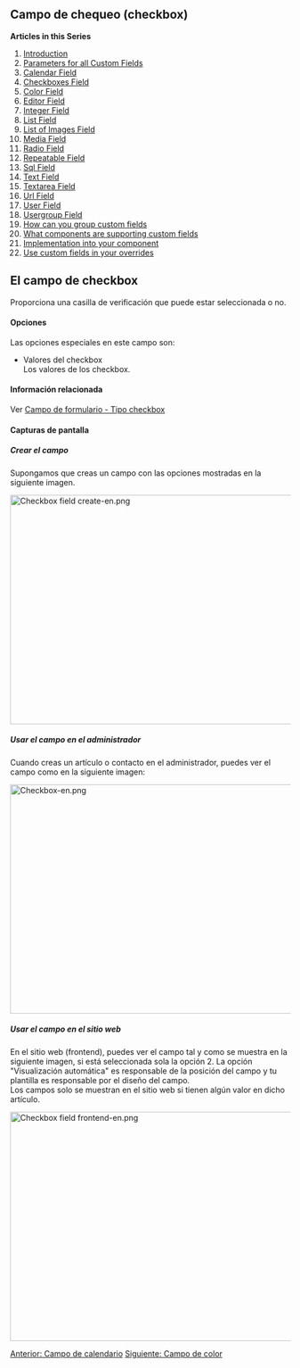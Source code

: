 <!-- Filename: J3.x:Adding_custom_fields/Checkboxes_Field / Display title: Agregar campos personalizados - Campo de checkbox -->

<span id="section-portal-heading"></span>

## Campo de chequeo (checkbox)

**Articles in this Series**

1.  [Introduction](https://docs.joomla.org/J3.x:Adding_custom_fields "Special:MyLanguage/J3.x:Adding custom fields")
2.  [Parameters for all Custom
    Fields](https://docs.joomla.org/J3.x:Adding_custom_fields/Parameters_for_all_Custom_Fields "Special:MyLanguage/J3.x:Adding custom fields/Parameters for all Custom Fields")
3.  [Calendar
    Field](https://docs.joomla.org/J3.x:Adding_custom_fields/Calendar_Field "Special:MyLanguage/J3.x:Adding custom fields/Calendar Field")
4.  [Checkboxes
    Field](https://docs.joomla.org/J3.x:Adding_custom_fields/Checkboxes_Field "Special:MyLanguage/J3.x:Adding custom fields/Checkboxes Field")
5.  [Color
    Field](https://docs.joomla.org/J3.x:Adding_custom_fields/Color_Field "Special:MyLanguage/J3.x:Adding custom fields/Color Field")
6.  [Editor
    Field](https://docs.joomla.org/J3.x:Adding_custom_fields/Editor_Field "Special:MyLanguage/J3.x:Adding custom fields/Editor Field")
7.  [Integer
    Field](https://docs.joomla.org/J3.x:Adding_custom_fields/Integer_Field "Special:MyLanguage/J3.x:Adding custom fields/Integer Field")
8.  [List
    Field](https://docs.joomla.org/J3.x:Adding_custom_fields/List_Field "Special:MyLanguage/J3.x:Adding custom fields/List Field")
9.  [List of Images
    Field](https://docs.joomla.org/J3.x:Adding_custom_fields/ListOfImages_Field "Special:MyLanguage/J3.x:Adding custom fields/ListOfImages Field")
10. [Media
    Field](https://docs.joomla.org/J3.x:Adding_custom_fields/Media_Field "Special:MyLanguage/J3.x:Adding custom fields/Media Field")
11. [Radio
    Field](https://docs.joomla.org/J3.x:Adding_custom_fields/Radio_Field "Special:MyLanguage/J3.x:Adding custom fields/Radio Field")
12. [Repeatable
    Field](https://docs.joomla.org/J3.x:Adding_custom_fields/Repeatable_Field "Special:MyLanguage/J3.x:Adding custom fields/Repeatable Field")
13. [Sql
    Field](https://docs.joomla.org/J3.x:Adding_custom_fieldshttps://docs.joomla.org/J3.x:Adding%20custom%20fields/Sql%20Field)
14. [Text
    Field](https://docs.joomla.org/J3.x:Adding_custom_fields/Text_Field "Special:MyLanguage/J3.x:Adding custom fields/Text Field")
15. [Textarea
    Field](https://docs.joomla.org/J3.x:Adding_custom_fields/Textarea_Field "Special:MyLanguage/J3.x:Adding custom fields/Textarea Field")
16. [Url
    Field](https://docs.joomla.org/J3.x:Adding_custom_fields/Url_Field "Special:MyLanguage/J3.x:Adding custom fields/Url Field")
17. [User
    Field](https://docs.joomla.org/J3.x:Adding_custom_fields/User_Field "Special:MyLanguage/J3.x:Adding custom fields/User Field")
18. [Usergroup
    Field](https://docs.joomla.org/J3.x:Adding_custom_fields/Usergroup_Field "Special:MyLanguage/J3.x:Adding custom fields/Usergroup Field")
19. [How can you group custom
    fields](https://docs.joomla.org/J3.x:Adding_custom_fields/How%CC%9E_can_you_group_custom_fields "Special:MyLanguage/J3.x:Adding custom fields/How̞ can you group custom fields")
20. [What components are supporting custom
    fields](https://docs.joomla.org/J3.x:Adding_custom_fields/What_components_are_supporting_custom_fields "Special:MyLanguage/J3.x:Adding custom fields/What components are supporting custom fields")
21. [Implementation into your
    component](https://docs.joomla.org/J3.x:Adding_custom_fields/Implement_into_your_component "Special:MyLanguage/J3.x:Adding custom fields/Implement into your component")
22. [Use custom fields in your
    overrides](https://docs.joomla.org/J3.x:Adding_custom_fields/Overrides "Special:MyLanguage/J3.x:Adding custom fields/Overrides")

## El campo de checkbox

Proporciona una casilla de verificación que puede estar seleccionada o
no.

#### Opciones

Las opciones especiales en este campo son:

- Valores del checkbox  
  Los valores de los checkbox.

#### Información relacionada

Ver [Campo de formulario - Tipo
checkbox](https://docs.joomla.org/Checkbox_form_field_type "Special:MyLanguage/Checkbox form field type")

#### Capturas de pantalla

##### Crear el campo

Supongamos que creas un campo con las opciones mostradas en la siguiente
imagen.

<img
src="https://docs.joomla.org/images/thumb/f/fd/Checkbox_field_create-en.png/800px-Checkbox_field_create-en.png"
decoding="async"
srcset="https://docs.joomla.org/images/thumb/f/fd/Checkbox_field_create-en.png/1200px-Checkbox_field_create-en.png 1.5x, https://docs.joomla.org/images/f/fd/Checkbox_field_create-en.png 2x"
data-file-width="1291" data-file-height="663" width="800" height="411"
alt="Checkbox field create-en.png" />

##### Usar el campo en el administrador

Cuando creas un artículo o contacto en el administrador, puedes ver el
campo como en la siguiente imagen:

<img
src="https://docs.joomla.org/images/thumb/5/5a/Checkbox-en.png/800px-Checkbox-en.png"
decoding="async"
srcset="https://docs.joomla.org/images/thumb/5/5a/Checkbox-en.png/1200px-Checkbox-en.png 1.5x, https://docs.joomla.org/images/5/5a/Checkbox-en.png 2x"
data-file-width="1291" data-file-height="663" width="800" height="411"
alt="Checkbox-en.png" />

##### Usar el campo en el sitio web

En el sitio web (frontend), puedes ver el campo tal y como se muestra en
la siguiente imagen, si está seleccionada sola la opción 2. La opción
"Visualización automática" es responsable de la posición del campo y tu
plantilla es responsable por el diseño del campo.  
Los campos solo se muestran en el sitio web si tienen algún valor en
dicho artículo.

<img
src="https://docs.joomla.org/images/thumb/b/b3/Checkbox_field_frontend-en.png/800px-Checkbox_field_frontend-en.png"
decoding="async"
srcset="https://docs.joomla.org/images/thumb/b/b3/Checkbox_field_frontend-en.png/1200px-Checkbox_field_frontend-en.png 1.5x, https://docs.joomla.org/images/b/b3/Checkbox_field_frontend-en.png 2x"
data-file-width="1291" data-file-height="663" width="800" height="411"
alt="Checkbox field frontend-en.png" />

<a
href="https://docs.joomla.org/J3.x:Adding_custom_fields/Calendar_Field"
id="content-button" class="button expand success">Anterior: Campo de
calendario</a>
<a href="https://docs.joomla.org/J3.x:Adding_custom_fields/Color_Field"
id="content-button" class="button expand">Siguiente: Campo de color</a>
